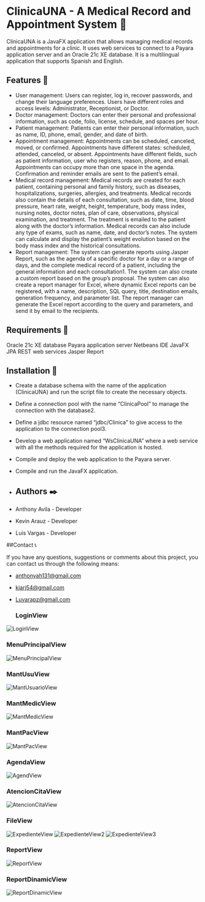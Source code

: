 # ClinicaUNA - A Medical Record and Appointment System 🏥
ClinicaUNA is a JavaFX application that allows managing medical records and appointments for a clinic. It uses web services to connect to a Payara application server and an Oracle 21c XE database. It is a multilingual application that supports Spanish and English.

## Features 🚀
- User management: Users can register, log in, recover passwords, and change their language preferences. Users have different roles and access levels: Administrator, Receptionist, or Doctor.
- Doctor management: Doctors can enter their personal and professional information, such as code, folio, license, schedule, and spaces per hour.
- Patient management: Patients can enter their personal information, such as name, ID, phone, email, gender, and date of birth.
- Appointment management: Appointments can be scheduled, canceled, moved, or confirmed. Appointments have different states: scheduled, attended, canceled, or absent. Appointments have different fields, such as patient information, user who registers, reason, phone, and email. Appointments can occupy more than one space in the agenda. Confirmation and reminder emails are sent to the patient’s email.
- Medical record management: Medical records are created for each patient, containing personal and family history, such as diseases, hospitalizations, surgeries, allergies, and treatments. Medical records also contain the details of each consultation, such as date, time, blood pressure, heart rate, weight, height, temperature, body mass index, nursing notes, doctor notes, plan of care, observations, physical examination, and treatment. The treatment is emailed to the patient along with the doctor’s information. Medical records can also include any type of exams, such as name, date, and doctor’s notes. The system can calculate and display the patient’s weight evolution based on the body mass index and the historical consultations.
- Report management: The system can generate reports using Jasper Report, such as the agenda of a specific doctor for a day or a range of days, and the complete medical record of a patient, including the general information and each consultation1. The system can also create a custom report based on the group’s proposal. The system can also create a report manager for Excel, where dynamic Excel reports can be registered, with a name, description, SQL query, title, destination emails, generation frequency, and parameter list. The report manager can generate the Excel report according to the query and parameters, and send it by email to the recipients.

## Requirements 🔩
Oracle 21c XE database
Payara application server
Netbeans IDE
JavaFX
JPA
REST web services
Jasper Report

## Installation 🔧
- Create a database schema with the name of the application (ClinicaUNA) and run the script file to create the necessary objects.
- Define a connection pool with the name “ClinicaPool” to manage the connection with the database2.
- Define a jdbc resource named “jdbc/Clinica” to give access to the application to the connection pool3.
- Develop a web application named “WsClinicaUNA” where a web service with all the methods required for the application is hosted.
- Compile and deploy the web application to the Payara server.
- Compile and run the JavaFX application.

- ## Authors ✒️

- Anthony Avila - Developer
- Kevin Arauz - Developer
- Luis Vargas - Developer

##Contact 📞

If you have any questions, suggestions or comments about this project, you can contact us through the following means:

- anthonyah131@gmail.com
- kjarj54@gmail.com
- Luvarapz@gmail.com

  ### LoginView
![LoginView](https://raw.githubusercontent.com/kjarj54/ClinicaUNA/main/Imagenes/Login.png)

### MenuPrincipalView
![MenuPrincipalView](https://github.com/kjarj54/ClinicaUNA/blob/main/Imagenes/MenuPrincipal.png?raw=true)

### MantUsuView
![MantUsuarioView](https://github.com/kjarj54/ClinicaUNA/blob/main/Imagenes/MantenimientoUsuario.png?raw=true)

### MantMedicView
![MantMedicView](https://github.com/kjarj54/ClinicaUNA/blob/main/Imagenes/MantenimientoMedico.png?raw=true)

### MantPacView
![MantPacView](https://github.com/kjarj54/ClinicaUNA/blob/main/Imagenes/MantenimientoPaciente.png?raw=true)

### AgendaView
![AgendView](https://github.com/kjarj54/ClinicaUNA/blob/main/Imagenes/AgendaCitas.png?raw=true)

### AtencionCitaView
![AtencionCitaView](https://github.com/kjarj54/ClinicaUNA/blob/main/Imagenes/AtencionCita.png?raw=true)

### FileView
![ExpedienteView](https://github.com/kjarj54/ClinicaUNA/blob/main/Imagenes/Expediente.png?raw=true)
![ExpedienteView2](https://github.com/kjarj54/ClinicaUNA/blob/main/Imagenes/Expediente2.png?raw=true)
![ExpedienteView3](https://github.com/kjarj54/ClinicaUNA/blob/main/Imagenes/Expediente3.png?raw=true)

### ReportView
![ReportView](https://github.com/kjarj54/ClinicaUNA/blob/main/Imagenes/Reportes.png?raw=true)

### ReportDinamicView
![ReportDinamicView](https://github.com/kjarj54/ClinicaUNA/blob/main/Imagenes/ReporteDinamico.png?raw=true)
